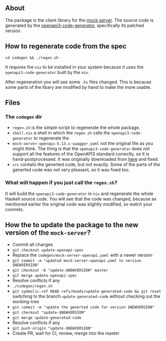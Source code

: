 ## About

The package is the client library for the [mock server](https://www.mock-server.com/). The source code is
generated by the [openapi3-code-generator](https://hackage.haskell.org/package/openapi3-code-generator), specifically its patched version.

## How to regenerate code from the spec

```
cd codegen && ./regen.sh
```

It requires the `nix` to be installed in your system because it uses the
`openapi3-code-generator` built by the `nix`.

After regeneration you will see some `.hs` files changed. This is because some
parts of the libary are modified by hand to make the more usable.

## Files

### The `codegen` dir

* `regen.sh` is the simple script to regenerate the whole package.
* `shell.nix` a shell in which the `regen.sh` calls the `openapi3-code-generator` to regenerate the
* `mock-server-openapi-5.13.x-swagger.yaml` not the original file as you might
  think. The thing is that the `openapi3-code-generator` does not support all
  the features of the OpenAPI3 standard correctly, so it is
  hand-postprocessed. It was originally downloaded from [here](https://app.swaggerhub.com/apis/jamesdbloom/mock-server-openapi/5.13.x) and fixed.
* `src` contails the generted code, but not exactly. Some of the parts of the
  generted code was not very pleasant, so it was fixed too.

### What will happen if you just call the `regen.sh`?

It will build the `openapi3-code-generator` in `nix` and regenerate the whole
Haskell source code. You will see that the code was changed, because as
mentioned earlier the original code was slightly modified, so watch your commits.

## How the to update the package to the new version of the `mock-server`?

* Commit all changes
* `git checkout update-openapi-spec`
* Replace the `codegen/mock-server-openapi.yaml` with a newer version
* `git commit -m "updated mock-server-openapi.yaml to version $NEWVERSION"`
* `git checkout -b "update-$NEWVERSION" master`
* `git merge update-openapi-spec`
* Resolve conflicts if any
* `./codegen/regen.sh`
* `git symbolic-ref HEAD refs/heads/update-generated-code && git reset`
  switching to the branch `update-generated-code` without checking out the working-tree
* `git commit -m "update the generted code for version $NEWVERSION"`
* `git checkout "update-$NEWVERSION"`
* `git merge update-generated-code`
* Resolve conflicts if any
* `git push origin "update-$NEWVERSION"`
* Create PR, wait for CI, review, merge into the master
